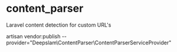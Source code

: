 # content_parser
Laravel content detection for custom URL's

artisan vendor:publish --provider="Deepslam\ContentParser\ContentParserServiceProvider"
